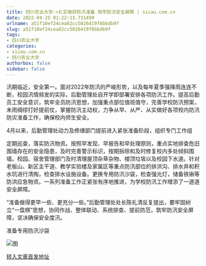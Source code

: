 ```yaml
---
title: 四川农业大学->扎实做好防汛准备 筑牢防汛安全屏障 | sicau.com.cn
date: 2022-04-25 01:22:13.731499
urlname: a51f10ef24cea82cc5026419f6bbdb9f
slug: a51f10ef24cea82cc5026419f6bbdb9f
tags: 
- 四川农业大学
categories:
- sicau.com.cn
- 四川农业大学
authorbox: false
sidebar: false
---
```

汛期临近，安全第一。面对2022年防汛的严峻形势，以及每年夏季强降雨连连不断，校园汛情频发的实际，后勤管理处自开学即部署安排各项防汛工作。提高后勤员工安全意识，筑牢全员防汛思想，加强重点部位值班值守，完善学校防汛预案，未雨绸缪打好提前仗，掌握防汛主动权，力争从早、从严、从实做好各项校内防汛防灾准备工作，确保校内师生安全。  

4月以来，后勤管理处动力及修缮部门提前进入紧张准备阶段，组织专门工作组
<!--more-->
定期巡查，落实防汛物资。按照早发现、早报告和早处理原则，重点实地排查危旧围墙存在的安全隐患，及时完善警示标识，按期拆除和及时修复校内多处倾斜围墙。校园、宿舍管理部门及时清理屋顶杂草杂物、楼顶垃圾以及校园下水道。针对老板山、新区主干道、教学实验楼及家属区等重点防汛部位的排洪沟、排水井和积水坑进行清掏，检查排水设施设备。更换专用防汛沙袋，检查强光灯，储备铁锹等防洪应急物资。一系列准备工作正紧张有序地推进，为学校防汛工作增添了一道道安全屏障。

“准备做得更早一些、更充分一些。”后勤管理处处长陈礼清反复提出，要牢固树立“一盘棋”思想，协同作战、整体联动、系统排查、提前防范，筑牢防汛安全屏障，坚决确保安全度汛。

准备专用防汛沙袋

![图](https://news.sicau.edu.cn/__local/6/3D/67/5F9984C95A402B06E3E78523D2B_D5EDA0FE_25EED.png)

[转入文章首发地址](https://news.sicau.edu.cn/info/1078/67488.htm)
